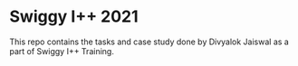 # Swiggy I++ 2021

This repo contains the tasks and case study done by Divyalok Jaiswal as a part of Swiggy I++ Training.
